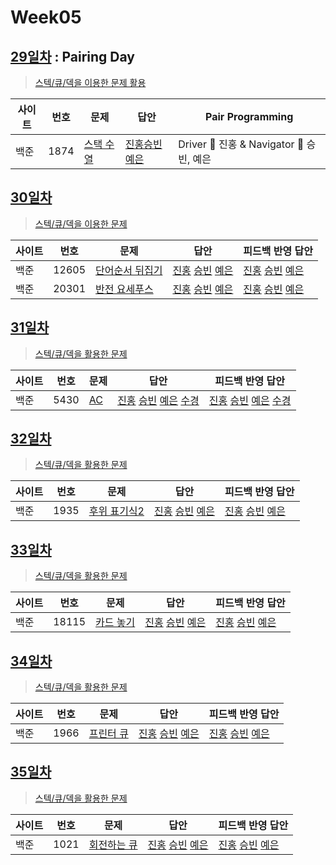 # Week05

## [29일차](Day29) : Pairing Day

> [스텍/큐/덱을 이용한 문제 활용](https://www.acmicpc.net/group/workbook/view/9797/29606)

| 사이트 | 번호 | 문제                                              | 답안                                         | Pair Programming                         |
| ------ | ---- | ------------------------------------------------- | -------------------------------------------- | ---------------------------------------- |
| 백준   | 1874 | [스택 수열](https://www.acmicpc.net/problem/1874) | [진홍승빈예은](Day29/boj1874_kjhwsblye.java) | Driver 🚗 진홍 & Navigator 🧭 승빈, 예은 |

## [30일차](Day30)

> [스텍/큐/덱을 이용한 문제](https://www.acmicpc.net/group/workbook/view/9797/29665)

| 사이트 | 번호  | 문제                                                     | 답안                                                                                          | 피드백 반영 답안                                                                              |
| ------ | ----- | -------------------------------------------------------- | --------------------------------------------------------------------------------------------- | --------------------------------------------------------------------------------------------- |
| 백준   | 12605 | [단어순서 뒤집기](https://www.acmicpc.net/problem/12605) | [진홍](Day30/boj12605_kjh.java) [승빈](Day30/boj12605_wsb.java) [예은](Day30/boj12605_lye.cs) | [진홍](Day30/boj12605_kjh.java) [승빈](Day30/boj12605_wsb.java) [예은](Day30/boj12605_lye.cs) |
| 백준   | 20301 | [반전 요세푸스](https://www.acmicpc.net/problem/20301)   | [진홍](Day30/boj20301_kjh.java) [승빈](Day30/boj20301_wsb.java) [예은](Day30/boj20301_lye.cs) | [진홍](Day30/boj20301_kjh.java) [승빈](Day30/boj20301_wsb.java) [예은](Day30/boj20301_lye.cs) |

## [31일차](Day31)

> [스텍/큐/덱을 활용한 문제](https://www.acmicpc.net/group/workbook/view/9797/29725)

| 사이트 | 번호 | 문제                                       | 답안                                                                                                                                                                                 | 피드백 반영 답안                                                                                                                                                                           |
| ------ | ---- | ------------------------------------------ | ------------------------------------------------------------------------------------------------------------------------------------------------------------------------------------ | ------------------------------------------------------------------------------------------------------------------------------------------------------------------------------------------ |
| 백준   | 5430 | [AC](https://www.acmicpc.net/problem/5430) | [진홍](Day31/boj5430_kjh.java) [승빈](Day31/boj5430_wsb.java) [예은](Day31/boj5430_lye.cs) [수경](https://github.com/sukyeongh/Algorithm/blob/master/2021_04/20210418/bj5430_hsk.js) | [진홍](Day31/boj5430_kjh.java) [승빈](Day31/boj5430_wsb_fb.java) [예은](Day31/boj5430_lye.cs) [수경](https://github.com/sukyeongh/Algorithm/blob/master/2021_04/20210418/bj5430_hsk_fb.js) |

## [32일차](Day32)

> [스텍/큐/덱을 활용한 문제](https://www.acmicpc.net/group/workbook/view/9797/29771)

| 사이트 | 번호 | 문제                                                 | 답안                                                                                       | 피드백 반영 답안                                                                              |
| ------ | ---- | ---------------------------------------------------- | ------------------------------------------------------------------------------------------ | --------------------------------------------------------------------------------------------- |
| 백준   | 1935 | [후위 표기식2](https://www.acmicpc.net/problem/1935) | [진홍](Day32/boj1935_kjh.java) [승빈](Day32/boj1935_wsb.java) [예은](Day32/boj1935_lye.cs) | [진홍](Day32/boj1935_kjh.java) [승빈](Day32/boj1935_wsb_fb.java) [예은](Day32/boj1935_lye.cs) |

## [33일차](Day33)

> [스텍/큐/덱을 활용한 문제](https://www.acmicpc.net/group/workbook/view/9797/29822)

| 사이트 | 번호  | 문제                                               | 답안                                                                                          | 피드백 반영 답안                                                                                 |
| ------ | ----- | -------------------------------------------------- | --------------------------------------------------------------------------------------------- | ------------------------------------------------------------------------------------------------ |
| 백준   | 18115 | [카드 놓기](https://www.acmicpc.net/problem/18115) | [진홍](Day33/boj18115_kjh.java) [승빈](Day33/boj18115_wsb.java) [예은](Day33/boj18115_lye.cs) | [진홍](Day33/boj18115_kjh.java) [승빈](Day33/boj18115_wsb_fb.java) [예은](Day33/boj18115_lye.cs) |

## [34일차](Day34)

> [스텍/큐/덱을 활용한 문제](https://www.acmicpc.net/group/workbook/view/9797/29848)

| 사이트 | 번호 | 문제                                              | 답안                                                                                       | 피드백 반영 답안                                                                              |
| ------ | ---- | ------------------------------------------------- | ------------------------------------------------------------------------------------------ | --------------------------------------------------------------------------------------------- |
| 백준   | 1966 | [프린터 큐](https://www.acmicpc.net/problem/1966) | [진홍](Day34/boj1966_kjh.java) [승빈](Day34/boj1966_wsb.java) [예은](Day34/boj1966_lye.cs) | [진홍](Day34/boj1996_kjh_fb.java) [승빈](Day34/boj1966_wsb.java) [예은](Day34/boj1966_lye.cs) |

## [35일차](Day35)

> [스텍/큐/덱을 활용한 문제](https://www.acmicpc.net/group/workbook/view/9797/29852)

| 사이트 | 번호 | 문제                                                | 답안                                                                                       | 피드백 반영 답안                                                                              |
| ------ | ---- | --------------------------------------------------- | ------------------------------------------------------------------------------------------ | --------------------------------------------------------------------------------------------- |
| 백준   | 1021 | [회전하는 큐](https://www.acmicpc.net/problem/1021) | [진홍](Day35/boj1021_kjh.java) [승빈](Day35/boj1021_wsb.java) [예은](Day35/boj1021_lye.cs) | [진홍](Day35/boj1021_kjh.java) [승빈](Day35/boj1021_wsb_fb.java) [예은](Day35/boj1021_lye.cs) |
